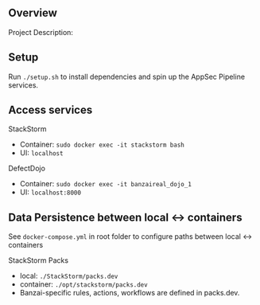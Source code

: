 ## Overview

Project Description:

## Setup

Run `./setup.sh` to install dependencies and spin up the AppSec Pipeline services.

## Access services

StackStorm
* Container: `sudo docker exec -it stackstorm bash`
* UI: `localhost`

DefectDojo
* Container: `sudo docker exec -it banzaireal_dojo_1`
* UI: `localhost:8000`

## Data Persistence between local <-> containers

See `docker-compose.yml` in root folder to configure paths between local <-> containers

StackStorm Packs
* local: `./StackStorm/packs.dev`
* container: `./opt/stackstorm/packs.dev`
* Banzai-specific rules, actions, workflows are defined in packs.dev.
